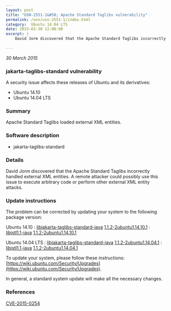 ```yaml
---
layout: post
title: "USN-2551-1&#58; Apache Standard Taglibs vulnerability"
permalink: /usn/usn-2551-1/index.html
category:  Ubuntu 14.04 LTS
date: 2015-03-30 12:00:00
excerpt: |
    David Jorm discovered that the Apache Standard Taglibs incorrectly handled external XML entities. A remote attacker could possibly use this issue to  execute arbitrary code or perform other external XML entity attacks. 
    
--- 
```

 
 

*30 March 2015*

### jakarta-taglibs-standard vulnerability

A security issue affects these releases of Ubuntu and its derivatives:

* Ubuntu 14.10
* Ubuntu 14.04 LTS

### Summary

Apache Standard Taglibs loaded external XML entities. 

### Software description

* jakarta-taglibs-standard 

### Details

David Jorm discovered that the Apache Standard Taglibs incorrectly handled external XML entities. A remote attacker could possibly use this issue to execute arbitrary code or perform other external XML entity attacks. 

### Update instructions

The problem can be corrected by updating your system to the following package version:

Ubuntu 14.10
 : [libjakarta-taglibs-standard-java](https://launchpad.net/ubuntu/+source/jakarta-taglibs-standard) <span> [1.1.2-2ubuntu1.14.10.1](https://launchpad.net/ubuntu/+source/jakarta-taglibs-standard/1.1.2-2ubuntu1.14.10.1) </span> 
 : [libjstl1.1-java](https://launchpad.net/ubuntu/+source/jakarta-taglibs-standard) <span> [1.1.2-2ubuntu1.14.10.1](https://launchpad.net/ubuntu/+source/jakarta-taglibs-standard/1.1.2-2ubuntu1.14.10.1) </span> 

Ubuntu 14.04 LTS
 : [libjakarta-taglibs-standard-java](https://launchpad.net/ubuntu/+source/jakarta-taglibs-standard) <span> [1.1.2-2ubuntu1.14.04.1](https://launchpad.net/ubuntu/+source/jakarta-taglibs-standard/1.1.2-2ubuntu1.14.04.1) </span> 
 : [libjstl1.1-java](https://launchpad.net/ubuntu/+source/jakarta-taglibs-standard) <span> [1.1.2-2ubuntu1.14.04.1](https://launchpad.net/ubuntu/+source/jakarta-taglibs-standard/1.1.2-2ubuntu1.14.04.1) </span> 

To update your system, please follow these instructions: [https://wiki.ubuntu.com/Security/Upgrades](https://wiki.ubuntu.com/Security/Upgrades).

In general, a standard system update will make all the necessary changes. 

### References

 
 [CVE-2015-0254](http://people.ubuntu.com/~ubuntu-security/cve/CVE-2015-0254)
 

